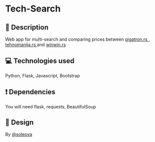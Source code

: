 # Tech-Search


## :page_facing_up: Description
Web app for multi-search and comparing prices between  [gigatron.rs ](https://www.gigatron.rs ) ,  [tehnomanija.rs ](https://www.tehnomanija.rs ) and [winwin.rs](http://www.winwin.rs/)

## :computer: Technologies used
Python, Flask, Javascript, Bootstrap

## :exclamation: Dependencies
You will need flask, requests, BeautifulSoup

## :art: Design
By [@soleova](https://github.com/soleova)
